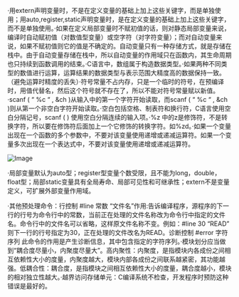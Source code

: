 ·用extern声明变量时，不是在定义变量的基础上加上这些关键字，而是单独使用；用auto,register,static声明变量时，是在定义变量的基础上加上这些关键字，而不是单独使用。·如果在定义局部变量时不赋初值的话，则对静态局部变量来说，编译时自动赋初值（对数值型变量）或空字符（对字符变量）；而对自动变量来说，如果不赋初值则它的值是不确定的。自动变量只有一种存储方式，就是存储在栈中。由于自动变量存储在栈中，所以自动变量的作用域只在函数内，其生命周期也只持续到函数调用的结束。·C语言中，数组属于构造数据类型。·如果两种不同类型的数值进行运算，运算结果的数据类型与表示范围大精度高的数据保持一致。（避免运算时精度的丢失）·符号常量不占内存，只是一个临时的符号，在预编译时，用值代替名，然后这个符号就不存在了，所以不能对符号常量赋以新值。·scanf ( “ %c “ , &ch )从输入中的第一个字符开始读取，而scanf ( “ %c “ , &ch )则从第一个非空白字符开始读取。·空白包括空格、制表符和换行符，C语言使用空白分隔记号，scanf ( ) 使用空白分隔连续的输入项。·%z 中的z是修饰符，不是转换字符，所以要在修饰符后面加上一个它修饰的转换字符。如%zd。·如果一个变量出现在一个函数的多个参数中，不要对该变量使用递增或递减运算符。如果一个变量多次出现在一个表达式中，不要对该变量使用递增或递减运算符。

![Image](D:\Users\80304455\AppData\Local\Temp\Image.png)

·局部变量默认为auto型；register型变量个数受限，且不能为long，double，float型；局部static变量具有全局寿命、局部可见性和可继承性；extern不是变量定义，可扩展外部变量作用域。

·其他预处理命令：行控制       #line 常数 “文件名”作用:告诉编译程序，源程序的下一行的行号为命令行中的常数，当前正在处理的文件名称改为命令行中指定的文件名。命令行中的文件名可以省略，这样原文件名称不变。例如：#line 30 “READ”         则下一行的行号指定为30，正在处理的文件改名为READ。诊断控制    #error 字符序列      此命令的作用是产生诊断信息，其中包含指定的字符序列。·模块划分应当做到“耦合度尽量小，内聚度尽量大”。高内聚性：内聚度，是指模块内各成份之间相互依赖性大小的度量，内聚度越大，模块内部各成份之间联系越紧密，其功能越强。低耦合性：耦合度，是指模块之间相互依赖性大小的度量，耦合度越小，模块的相对独立性越大。·越界访问存储单元：C编译系统不检查，开发程序时预防这种错误是最好的。